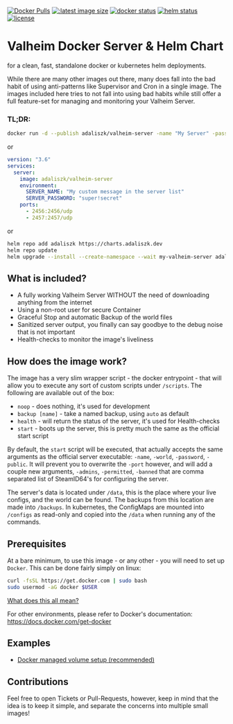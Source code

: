 [![Docker Pulls](https://img.shields.io/docker/pulls/adaliszk/valheim-server?label=pulls&style=for-the-badge)](https://hub.docker.com/r/adaliszk/valheim-server)
[![:latest image size](https://img.shields.io/docker/image-size/adaliszk/valheim-server/latest?style=for-the-badge)](https://hub.docker.com/r/adaliszk/valheim-server)
[![docker status](https://img.shields.io/github/workflow/status/adaliszk/valheim-server/docker-build/develop?style=for-the-badge&label=BUILD)](https://github.com/adaliszk/valheim-server/actions/workflows/docker-build.yml)
[![helm status](https://img.shields.io/github/workflow/status/adaliszk/valheim-server/helm-build/develop?style=for-the-badge&label=HELM)](https://github.com/adaliszk/valheim-server/actions/workflows/helm-build.yml)
[![license](https://img.shields.io/github/license/adaliszk/valheim-server?style=for-the-badge)](https://github.com/adaliszk/valheim-server/LICENSE.md)


# Valheim Docker Server & Helm Chart
for a clean, fast, standalone docker or kubernetes helm deployments. 

While there are many other images out there, many does fall into the bad habit of using anti-patterns
like Supervisor and Cron in a single image. The images included here tries to not fall into using bad
habits while still offer a full feature-set for managing and monitoring your Valheim Server.

### TL;DR:
```bash
docker run -d --publish adaliszk/valheim-server -name "My Server" -password="super!secret"
```
or
```yaml
version: "3.6"
services:
  server:
    image: adaliszk/valheim-server
    environment:
      SERVER_NAME: "My custom message in the server list"
      SERVER_PASSWORD: "super!secret"
    ports:
      - 2456:2456/udp
      - 2457:2457/udp
```
or
```bash
helm repo add adaliszk https://charts.adaliszk.dev
helm repo update
helm upgrade --install --create-namespace --wait my-valheim-server adaliszk/valheim-server
```


## What is included?
- A fully working Valheim Server WITHOUT the need of downloading anything from the internet
- Using a non-root user for secure Container
- Graceful Stop and automatic Backup of the world files
- Sanitized server output, you finally can say goodbye to the debug noise that is not important
- Health-checks to monitor the image's liveliness
<!--
@TODO:
- Metrics from the logs for Monitoring, Alerting and Error reporting
- Examples how to deploy in Docker and Kubernetes environments with minimal effort
- Automation templates for deployment and backups
-->

## How does the image work?
The image has a very slim wrapper script - the docker entrypoint - that will allow you to execute any 
sort of custom scripts under `/scripts`. The following are available out of the box:
- `noop` - does nothing, it's used for development
- `backup [name]` - take a named backup, using `auto` as default
- `health` - will return the status of the server, it's used for Health-checks
- `start` - boots up the server, this is pretty much the same as the official start script
<!--  
@TODO:
- `restore [name]` - restore the latest backup with the name, using `auto` as default
-->

By default, the `start` script will be executed, that actually accepts the same arguments as the 
official server executable: `-name`, `-world`, `-password`, `-public`. It will prevent you to overwrite 
the `-port` however, and will add a couple new arguments, `-admins`, `-permitted`, `-banned` that are 
comma separated list of SteamID64's for configuring the server.

The server's data is located under `/data`, this is the place where your live configs, and the world 
can be found. The backups from this location are made into `/backups`. In kubernetes, the ConfigMaps
are mounted into `/configs` as read-only and copied into the `/data` when running any of the commands.

## Prerequisites
At a bare minimum, to use this image - or any other - you will need to set up `Docker`. This can be 
done fairly simply on linux:
```bash
curl -fsSL https://get.docker.com | sudo bash
sudo usermod -aG docker $USER
```
[What does this all mean?](docs/Quick-Docker-Install-Explanation.md)

For other environments, please refer to Docker's documentation:  
https://docs.docker.com/get-docker

## Examples 

- [Docker managed volume setup (recommended)](docs/examples/Docker-managed-Volumes.md)
<!--  
@TODO:
- [Host folders as persisted data](docs/examples/Host-folder-Volumes.md)
- [Using a Domain with a Landing Page](docs/examples/Domain-name-with-Landing-page.md)
- [Debug Deployment with a helper image](docs/Debug-Deployment.md)  
- [Deploy into Kubernetes](docs/examples/Kubernetes.md)
- [Metric data](docs/examples/Show-Metrics-data.md)  
-->


## Contributions
Feel free to open Tickets or Pull-Requests, however, keep in mind that the idea is to keep it simple,
and separate the concerns into multiple small images!